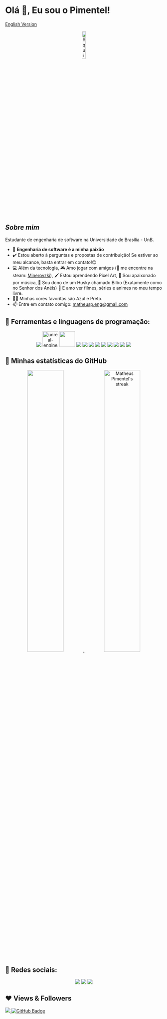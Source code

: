 # Olá 👋, Eu sou o Pimentel!

[English Version](./README.md)

<div align="center">
  <img width="15%" alt="Squirtle" src="https://media.tenor.com/lr6evdW49pcAAAAi/totodile-pokemon.gif" />
</div>

## ***Sobre mim***

Estudante de engenharia de software na Universidade de Brasília - UnB. 
- 💙 **Engenharia de software é a minha paixão**
- ✔️ Estou aberto à perguntas e propostas de contribuição! Se estiver ao meu alcance, basta entrar em contato!😉<br>
- 💻 Além da tecnologia, 🎮 Amo jogar com amigos (🧔 me encontre na steam: [Minerovzki](https://steamcommunity.com/id/Mineirin-so/)), 🖌️ Estou aprendendo Pixel Art, 🎵 Sou apaixonado por música, 🐺 Sou dono de um Husky chamado Bilbo (Exatamente como no Senhor dos Anéis) 🍿 E amo ver filmes, séries e animes no meu tempo livre.
- 🖤💙 Minhas cores favoritas são Azul e Preto.
- 📫 Entre em contato comigo: <a href="matheusp.eng@gmail.com">matheusp.eng@gmail.com</a>

## 🧠 Ferramentas e linguagens de programação:

<p align="center"> 
    <a href="https://unity.com/" target="_blank"><img src="https://img.icons8.com/ios-filled/50/000000/unity.png"/></a>
    <a href="https://www.unrealengine.com/en-US/unreal-engine-5" target="_blank"><img width="50" height="50" src="https://img.icons8.com/ios-filled/50/unreal-engine.png" alt="unreal-engine"/></a>
    <a href="https://www.aseprite.org/" target="_blank"><img width='50vw' src="https://img.icons8.com/dusk/64/000000/aseprite.png"/></a>
    <a href="https://docs.microsoft.com/EN-us/dotnet/csharp/" target="_blank"><img src="https://img.icons8.com/color/50/000000/c-sharp-logo.png"/></a>
    <a href="https://docs.microsoft.com/en-us/cpp/?view=msvc-170" target="_blank"><img src="https://img.icons8.com/color/48/000000/c-plus-plus-logo.png"/></a>
    <a href="https://www.python.org/" target="_blank"><img src="https://img.icons8.com/color/48/000000/python--v1.png"/></a>
    <a href="https://www.typescriptlang.org/" target="_blank"><img src="https://img.icons8.com/color/48/000000/typescript.png"/></a>
    <a href="https://flutter.dev" target="_blank"><img src="https://img.icons8.com/color/48/null/flutter.png"/></a>
    <a href="https://dart.dev" target="_blank"><img src="https://img.icons8.com/color/48/null/dart.png"/></a>
    <a href="https://www.ruby-lang.org/" target="_blank"><img src="https://img.icons8.com/color/48/null/ruby-programming-language.png"/></a>
    <a href="https://rubyonrails.org/" target="_blank"><img src="https://img.icons8.com/windows/32/000000/ruby-on-rails.png"/></a>
    <a href="https://www.figma.com/" target="_blank"><img src="https://img.icons8.com/color/48/000000/figma--v1.png"/></a>
</p>

<h2>👀 Minhas estatísticas do GitHub</h2>

<div>
    <p align="center">
        <a href="https://github.com/anuraghazra/github-readme-stats">
            <img width='48%' src="https://github-readme-stats.vercel.app/api?username=matheuspleal&count_private=true&show_icons=true&theme=tokyonight&hide_border=true"/>
        </a>
        <a href="https://github.com/DenverCoder1/github-readme-streak-stats/blob/main/docs/themes/README.md">
            <img width='48%' title="🔥 Get streak stats for your profile at git.io/streak-stats" alt="Matheus Pimentel's streak" src="https://github-readme-streak-stats.herokuapp.com/?user=Matheuspleal&theme=tokyonight&hide_border=true&stroke=0000"/>
        </a>
    </p>
</div>


## 📣 Redes sociais:
<p align="center">
    <a href="https://www.behance.net/matheusleal10"><img src="https://img.icons8.com/color-glass/48/000000/behance.png"/></a>
    <a href="https://dribbble.com/Minerovzki"><img src="https://img.icons8.com/color-glass/48/000000/dribbble.png"/></a>
    <a href="https://www.linkedin.com/in/matheuspleall"><img src="https://img.icons8.com/color-glass/48/000000/linkedin.png"/></a>
</p>

## ❤ Views & Followers
<a href="https://github.com/Meghna-DAS/github-profile-views-counter">
    <img src="https://komarev.com/ghpvc/?username=Matheuspleal">
</a>
<a href="https://github.com/Matheuspleal?tab=followers"><img src="https://img.shields.io/github/followers/Matheuspleal?label=Followers&style=social" alt="GitHub Badge"></a>
